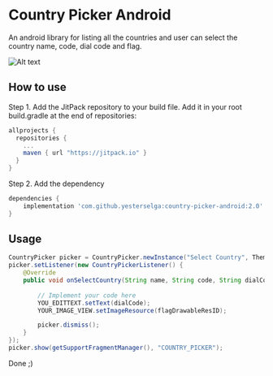 # Country Picker Android
An android library for listing all the countries and user can select the country name, code, dial code and flag.

![Alt text](https://github.com/yesterselga/country-picker-android/blob/master/screenshot-dark.png "Dark Theme")

## How to use
Step 1. Add the JitPack repository to your build file. Add it in your root build.gradle at the end of repositories:

```gradle
allprojects {
  repositories {
    ...
    maven { url "https://jitpack.io" }
  }
}
```
Step 2. Add the dependency

```gradle
dependencies {
    implementation 'com.github.yesterselga:country-picker-android:2.0'
}
```

## Usage

```java
CountryPicker picker = CountryPicker.newInstance("Select Country", Theme.DARK);  // dialog title and theme
picker.setListener(new CountryPickerListener() {
    @Override
    public void onSelectCountry(String name, String code, String dialCode, int flagDrawableResID) {
        
        // Implement your code here
        YOU_EDITTEXT.setText(dialCode);
        YOUR_IMAGE_VIEW.setImageResource(flagDrawableResID);

        picker.dismiss();
    }
});
picker.show(getSupportFragmentManager(), "COUNTRY_PICKER");
```
Done ;)
